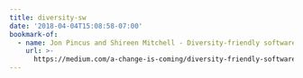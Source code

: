 ```yaml
---
title: diversity-sw
date: '2018-04-04T15:08:58-07:00'
bookmark-of:
  - name: Jon Pincus and Shireen Mitchell - Diversity-friendly software at SXSW 2017
    url: >-
      https://medium.com/a-change-is-coming/diversity-friendly-software-at-sxsw-2017-references-c0ca05a191a6
---
```


